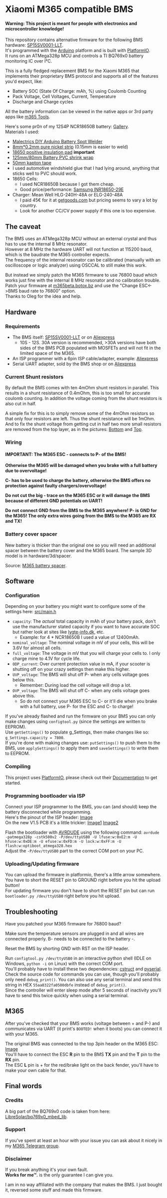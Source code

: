 # Xiaomi M365 compatible BMS

#### Warning: This project is meant for people with electronics and microcontroller knowledge!

This repository contains alternative firmware for the following BMS hardware: [SP15SV0001-LLT](https://www.lithiumbatterypcb.com/product/13s-48v-li-ion-battery-pcb-board-54-6v-lithium-bms-with-60a-discharge-current-for-electric-motorcycle-and-e-scooter-protection-2-2-3-2-2-2-2-2/).  
It's programmed with the [Arduino](https://www.arduino.cc/) platform and is built with [PlatformIO](https://platformio.org/).  
It runs on an ATMega328p MCU and controls a TI BQ769x0 battery monitoring IC over I²C.

This is a fully fledged replacement BMS for the Xiaomi M365 that implements their proprietary BMS protocol and supports all of the features you'd expect, like:

 * Battery SOC (State Of Charge: mAh, %) using Coulomb Counting
 * Pack Voltage, Cell Voltages, Current, Temperature
 * Discharge and Charge cycles

All the battery information can be viewed in the native apps or 3rd party apps like [m365 Tools](https://play.google.com/store/apps/details?id=app.peretti.m365tools).

Here's some pr0n of my 12S4P NCR18650B battery: [Gallery](https://cloud.botox.bz/apps/gallery/s/94drnBJfjacBDnr).  
Materials I used:
- [Malectrics DIY Arduino Battery Spot Welder](https://malectrics.eu/product/diy-arduino-battery-spot-welder-prebuilt-kit-v3/)
- [8mm*0.2mm pure nickel strip](https://www.aliexpress.com/item/Pure-Nickel-Strip-for-Scientific-research-18650-battery-welding-Size-0-2-8mm/32739610924.html) (0.15mm is easier to weld)
- [18650 positive insulation pad](https://www.aliexpress.com/item/100Pcs-18650-lithium-battery-positive-electrode-hollow-flat-head-insulation-pad-meson-18500-positive-surface-pad/32850696072.html) **important**
- [125mm/80mm Battery PVC shrink wrap](https://www.aliexpress.com/item/125mm-Diameter-80mm-PVC-Heat-Shrink-Tubing-for-Battery-Wrap-Free-Shipping/32790874560.html)
- [50mm kapton tape](https://www.aliexpress.com/item/5-6-8-10-12-15-20-25-30-40-50MM-x-30M-Tape-Sticky-High/32889388030.html)
- I used automotive windshield glue that I had lying around, anything that sticks well to PVC should work.
- 18650 Cells: 
  - I used NCR18650B because I got them cheap.
  - Good price/performance: [Samsung INR18650-29E](https://eu.nkon.nl/samsung-inr18650-29e.html)
- Charger: Mean Well HLG-240H-48A or ELG-240-48A
  - I paid 45€ for it at [getgoods.com](https://www.getgoods.com/products/442045/Mean-Well-HLG-240H-48A-LED-driver-LED-transformer-Constant-voltage-Constant-current-240-W-5-A-48-Vdc-PFC-circuit-Surge.html) but pricing seems to vary a lot by country.
  - Look for another CC/CV power supply if this one is too expensive.


## The caveat
The BMS uses an ATMega328p MCU without an external crystal and thus has to use the internal 8 MHz resonator.  
However at 8 MHz the hardware UART will not function at 115200 baud, which is the baudrate the M365 controller expects.  
The frequency of the internal resonator can be calibrated (manually with an oscilloscope or logic analyzer) using OSCCAL to still make this work.  

But instead we simply patch the M365 firmware to use 76800 baud which works just fine with the internal 8 MHz resonator and no calibration trouble.  
Patch your firmware at [m365beta.botox.bz](https://m365beta.botox.bz/) and use the "Change ESC<->BMS baud rate to 76800" option.  
Thanks to Oleg for the idea and help.


## Hardware
### Requirements
* The BMS itself: [SP15SV0001-LLT](https://www.lithiumbatterypcb.com/product/13s-48v-li-ion-battery-pcb-board-54-6v-lithium-bms-with-60a-discharge-current-for-electric-motorcycle-and-e-scooter-protection-2-2-3-2-2-2-2-2/) or on [Aliexpress](https://www.aliexpress.com/item/12S-44-4V-smart-Lithium-li-ion-battery-protection-board-BMS-system-60A-20A-Bluetooth-phone/32976215661.html)
  * 10S - 12S. 30A version is recommended, >30A versions have both sides of the BMS PCB populated with MOSFETs and will not fit in the limited space of the M365.
* An ISP programmer with a 6pin ISP cable/adapter, example: [Aliexpress](https://www.aliexpress.com/item/10-Pin-Convert-to-Standard-6-Pin-Adapter-Board-USBASP-USBISP-AVR-Programmer-USB/2055099231.html)
* Serial UART adapter, sold by the BMS shop or on [Aliexpress](https://www.aliexpress.com/item/1PCS-CP2102-USB-2-0-to-TTL-UART-Module-6Pin-Serial-Converter-STC-Replace-FT232/32717057832.html)


### Current Shunt resistors
By default the BMS comes with ten 4mOhm shunt resistors in parallel. This results in a shunt resistance of 0.4mOhm, this is too small for accurate coulomb counting. In addition the voltage coming from the shunt resistors is also cut in half.

A simple fix for this is to simply remove some of the 4mOhm resistors so that only four resistors are left. Thus the shunt resistance will be 1mOhm.  
And to fix the shunt voltage from getting cut in half two more small resistors are removed from the top layer, as in the pictures: [Bottom](https://cloud.botox.bz/s/J6oZWqJDikzpTw8/preview) and [Top](https://cloud.botox.bz/s/2ipzTsJNWQ222TH/preview).

### Wiring
#### IMPORTANT: The M365 ESC - connects to P- of the BMS!
**Otherwise the M365 will be damaged when you brake with a full battery due to overvoltage!**

**C- has to be used to charge the battery, otherwise the BMS offers no protection against faulty chargers/overvoltage!**

**Do not cut the big - trace on the M365 ESC or it will damage the BMS because of different GND potentials on UART!**

**Do not connect GND from the BMS to the M365 anywhere! P- is GND for the M365! The only extra wires going from the BMS to the M365 are RX and TX!**

### Battery cover spacer
New battery is thicker than the original one so you will need an additional spacer between the battery cover and the M365 board. The sample 3D model is in hardware/3d/spacer.

Source: [M365 battery spacer](https://www.thingiverse.com/thing:3731368).

## Software
### Configuration
Depending on your battery you might want to configure some of the settings here: [src/main.h](src/main.h#L24)

* `capacity`: The *actual* total capacity in mAh of your battery pack, don't use the manufacturer stated capacity if you want to have accurate SOC but rather look at sites like [lygte-info.dk](https://lygte-info.dk/), etc.
  * Example: for 4 * NCR18650B I used a value of 12400mAh.
* `nominal_voltage`: The nominal voltage in mV of your cells, this will be 3.6V for almost all cells.
* `full_voltage`: The voltage in mV that you will charge your cells to. I only charge mine to 4.1V for cycle life.
* `ODP_current`: Over current protection value in mA, if your scooter is shutting off on your crazy settings then make this higher.
* `UVP_voltage`: The BMS will shut off P- when any cells voltage goes below this.
  * Remember: During load the cell voltage will drop a lot.
* `OVP_voltage`: The BMS will shut off C- when any cells voltage goes above this.
  * So do not connect your M365 ESC to C- or it'll die when you brake with a full battery, use P- for the ESC and C- to charge!

If you've already flashed and run the firmware on your BMS you can only make changes using `configtool.py` (since the settings are written to EEPROM).  
Use `getSettings()` to populate g_Settings, then make changes like so: `g_Settings.capacity = 7800`.  
If you're done with making changes use: `putSettings()` to push them to the BMS, use `applySettings()` to apply them and `saveSettings()` to write them to EEPROM.

### Compiling
This project uses [PlatformIO](https://platformio.org/), please check out their [Documentation](https://docs.platformio.org/en/latest/) to get started.

### Programming bootloader via ISP
Connect your ISP programmer to the BMS, you can (and should) keep the battery disconnected while programming.  
Here's the pinout of the ISP header: [Image](https://cloud.botox.bz/s/qGa7rS6Ktt4pG24/preview)  
On the new V1.5 PCB it's a little trickier: [Image1](https://cloud.botox.bz/s/eYmBCM4Z44P84tj/preview) [Image2](https://cloud.botox.bz/s/7BkSS7NKk878B4d/preview)

Flash the bootloader with [AVRDUDE](https://download.savannah.gnu.org/releases/avrdude/avrdude-6.3-mingw32.zip) using the following command: `avrdude -patmega328p -cstk500v2 -P/dev/ttyUSB0 -U lfuse:w:0xE2:m -U hfuse:w:0xDE:m -U efuse:w:0xFD:m -U lock:w:0xFF:m -U flash:w:optiboot_atmega328.hex`  
Adjust the `-P/dev/ttyUSB0` part to the correct COM port on your PC.

### Uploading/Updating firmware
You can upload the firmware in platformio, there's a little arrow somewhere.  
You have to short the RESET pin to GROUND right before you hit the upload button!  
For updating firmware you don't have to short the RESET pin but can run `bootloader.py /dev/ttyUSB0` right before you hit upload.


## Troubleshooting
Have you patched your M365 firmware for 76800 baud?

Make sure the temperature sensors are plugged in and all wires are connected properly.
B- needs to be connected to the battery -.

Reset the BMS by shorting GND with RST on the ISP header.

Run `configtool.py /dev/ttyUSB0` in an interactive python shell (IDLE on Windows, `python -i` on Linux) with the correct COM port.  
You'll probably have to install these two dependencies: [cstruct](https://pypi.org/project/cstruct/) and [pyserial](https://pypi.org/project/pyserial/).  
Check the source code for commands you can use, though you'll probably only need `debug_print()`.
You can also use any serial terminal and send this string in HEX `55aa0322fa0500dbfe` instead of `debug_print()`.  
Since the controller will enter sleep mode after 5 seconds of inactivity you'll have to send this twice quickly when using a serial terminal.


## M365
After you've checked that your BMS works (voltage between + and P-) and communicates via UART (it print's `BOOTED!` when it boots) you can connect it with your M365.

The original BMS was connected to the top 3pin header on the M365 ESC: [Image](https://cloud.botox.bz/s/QLzWYc9C253QECi/preview)  
You'll have to connect the ESC **R** pin to the BMS **TX** pin and the **T** pin to the **RX** pin.  
The ESC **L** pin is + for the red/brake light on the back fender, you'll have to make your own cable for that.


## Final words
### Credits
A big part of the BQ769x0 code is taken from here: [LibreSolar/bq769x0_mbed_lib](https://github.com/LibreSolar/bq769x0_mbed_lib).

### Support
If you've spent at least an hour with your issue you can ask about it nicely in my [M365 Telegram group](https://t.me/XiaomiM365Hacking).

### Disclaimer
If you break anything it's your own fault.  
**Works for me™.** is the only guarantee I can give you.

I am in no way affiliated with the company that makes the BMS. I just bought it, reversed some stuff and made this firmware.
